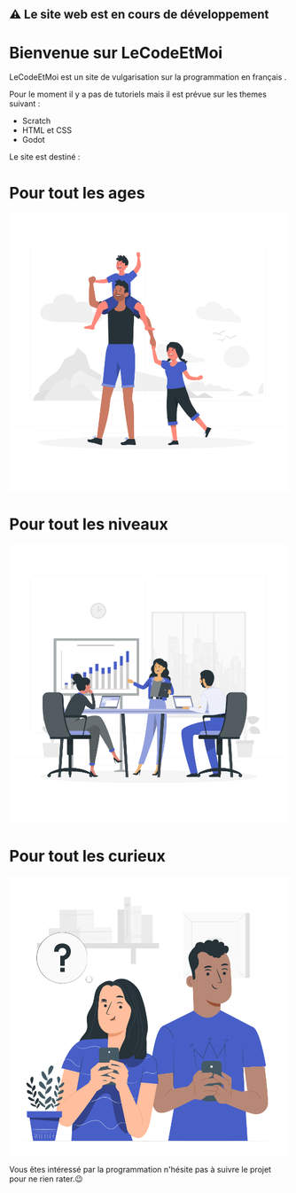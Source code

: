 ##   ⚠️ Le site web est en cours de développement 

# Bienvenue sur LeCodeEtMoi

LeCodeEtMoi est un site de vulgarisation sur la programmation en français .

Pour le moment il y a pas de tutoriels mais il est prévue sur les themes suivant :
- Scratch
- HTML et CSS
- Godot

Le site est destiné :

# Pour tout les ages 
<img src="/static/Father'sDay-rafiki.svg" width="550" alt="uad_screenshot">

# Pour tout les niveaux
<img src="/static/Pitchmeeting-rafiki.svg" width="550" alt="uad_screenshot">

# Pour tout les curieux
<img src="/static/Curious-pana.svg" width="550" alt="uad_screenshot">




Vous êtes intéressé par la programmation n'hésite pas à suivre le projet pour ne rien rater.😉



